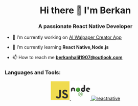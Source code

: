 
<h1 align="center"> Hi there 👋  I'm Berkan</h1>
<h3 align="center">A passionate React Native Developer</h3>

- 🔭 I’m currently working on [AI Walpaper Creator App](https://github.com/DBerkan/AI-Image-Generator-React-Native)

- 🌱 I’m currently learning **React Native,Node.js**

- 📫 How to reach me **berkanhalil1907@outlook.com**


<p align="left">
</p>

<h3 align="left">Languages and Tools:</h3>
<p align="center"> <a href="https://developer.mozilla.org/en-US/docs/Web/JavaScript" target="_blank" rel="noreferrer"> <img src="https://raw.githubusercontent.com/devicons/devicon/master/icons/javascript/javascript-original.svg" alt="javascript" width="60" height="60"/> </a> <a href="https://nodejs.org" target="_blank" rel="noreferrer"> <img src="https://raw.githubusercontent.com/devicons/devicon/master/icons/nodejs/nodejs-original-wordmark.svg" alt="nodejs" width="60" height="60"/> </a> <a href="https://reactnative.dev/" target="_blank" rel="noreferrer"> <img src="https://reactnative.dev/img/header_logo.svg" alt="reactnative" width="60" height="60"/> </a> </p>
